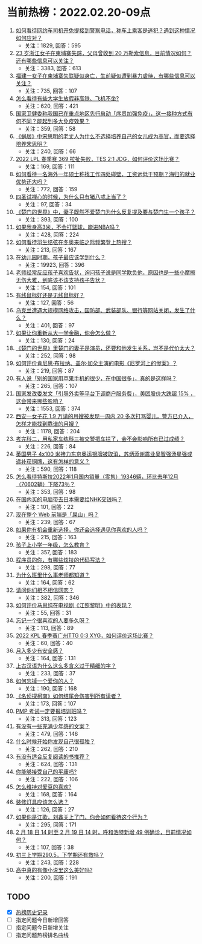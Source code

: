 # 当前热榜：2022.02.20-09点
1. [如何看待网约车司机开免提接到警察电话，称车上乘客是逃犯？遇到这种情况如何应对？](https://www.zhihu.com/question/517443016)
    * 关注：1829, 回答：595
2. [23 岁浙江女子在柬埔寨失踪，父母曾收到 20 万勒索信息，目前情况如何？还有哪些信息可以关注？](https://www.zhihu.com/question/517231180)
    * 关注：3383, 回答：613
3. [福建一女子在柬埔寨失联疑似身亡，生前疑似遭到暴力虐待，有哪些信息可以关注？](https://www.zhihu.com/question/517519304)
    * 关注：735, 回答：107
4. [怎么看待有些大学生放假非高铁、飞机不坐?](https://www.zhihu.com/question/517075226)
    * 关注：620, 回答：421
5. [国家卫健委称我国已在重点地区先行启动「序贯加强免疫」，这一接种方式有何不同？能起到多大免疫效果？](https://www.zhihu.com/question/517475909)
    * 关注：359, 回答：58
6. [《蜗居》中宋思明的老丈人为什么不选择培养自己的女儿成为高官，而要选择培养宋思明？](https://www.zhihu.com/question/515902683)
    * 关注：240, 回答：66
7. [2022 LPL 春季赛 369 拉扯失败，TES 2:1 JDG，如何评价这场比赛？](https://www.zhihu.com/question/517508877)
    * 关注：169, 回答：111
8. [如何看待一名海外一年硕士称找工作四处碰壁，工资远低于预期？海归的就业优势还大吗？](https://www.zhihu.com/question/517142612)
    * 关注：772, 回答：159
9. [四圣试禅心的时候，为什么只有猪八戒上当了？](https://www.zhihu.com/question/517036783)
    * 关注：97, 回答：34
10. [《楚门的世界》中，妻子既然不爱楚门为什么反复提及要与楚门生一个孩子？](https://www.zhihu.com/question/305864895)
    * 关注：393, 回答：100
11. [如果我身高3米，不会打篮球，能进NBA吗？](https://www.zhihu.com/question/516178420)
    * 关注：428, 回答：224
12. [如何看待羽生结弦在冬奥来临之际频繁登上热搜？](https://www.zhihu.com/question/507514601)
    * 关注：213, 回答：167
13. [在幼儿园时期，孩子最应该学到什么？](https://www.zhihu.com/question/20261213)
    * 关注：19923, 回答：396
14. [老师经常反应孩子喜欢告状，询问孩子说是同学欺负他，原因也是一些小摩擦无伤大雅，到底该不该支持孩子告状？](https://www.zhihu.com/question/515906841)
    * 关注：154, 回答：101
15. [有线鼠标好还是无线鼠标好？](https://www.zhihu.com/question/26764716)
    * 关注：127, 回答：56
16. [乌克兰遭遇大规模网络攻击，国防部、武装部队、银行等网站关闭，发生了什么？](https://www.zhihu.com/question/516850068)
    * 关注：401, 回答：97
17. [如果让你重新从大一学金融，你会怎么做？](https://www.zhihu.com/question/515846998)
    * 关注：130, 回答：24
18. [《楚门的世界》里楚门的妻子是演员，还要和他发生关系，岂不是代价太大？](https://www.zhihu.com/question/59474116)
    * 关注：252, 回答：98
19. [如何评价肯尼思·布拉纳、盖尔·加朵主演的电影《尼罗河上的惨案》？](https://www.zhihu.com/question/515935312)
    * 关注：219, 回答：87
20. [有人说「别的国家用苹果手机的很少，在中国很多」，真的是这样吗？](https://www.zhihu.com/question/515053858)
    * 关注：265, 回答：107
21. [国家发改委发文「引导外卖等平台下调商户服务费」，美团股价大跌超  15% ，这会带来哪些影响？](https://www.zhihu.com/question/517295368)
    * 关注：1553, 回答：374
22. [西安一女子花 1.9 万请的月嫂被发现一周内 20 多次打骂婴儿，警方已介入，怎样才能找到靠谱的月嫂？](https://www.zhihu.com/question/517435497)
    * 关注：1178, 回答：204
23. [考完科二，用私家车练科三被交警把车拦了，会不会影响所有已过成绩？](https://www.zhihu.com/question/515450357)
    * 关注：226, 回答：84
24. [英国男子 4x100 米接力东京奥运银牌被取消，苏炳添谢震业吴智强汤星强或递补获铜牌，这有怎样的意义？](https://www.zhihu.com/question/517388025)
    * 关注：590, 回答：118
25. [怎么看待特斯拉2022年1月国内销量（零售）19346辆，环比去年12月（70602辆）下降73％？](https://www.zhihu.com/question/516577123)
    * 关注：353, 回答：98
26. [在国内买的电脑带去日本需要给NHK交钱吗？](https://www.zhihu.com/question/515387108)
    * 关注：101, 回答：22
27. [现在整个 Web 前端是「屎山」吗？](https://www.zhihu.com/question/511853234)
    * 关注：239, 回答：67
28. [如果你有机会重新选择，你还会选择遇见你喜欢的人吗？](https://www.zhihu.com/question/514064346)
    * 关注：215, 回答：163
29. [孩子上小学一年级，怎么教育？](https://www.zhihu.com/question/511061887)
    * 关注：357, 回答：183
30. [程序员的你，有哪些炫技的代码写法？](https://www.zhihu.com/question/438686773)
    * 关注：298, 回答：77
31. [为什么班里什么事老师都知道？](https://www.zhihu.com/question/510673113)
    * 关注：164, 回答：62
32. [请问你们相不相信网恋？](https://www.zhihu.com/question/509317107)
    * 关注：382, 回答：346
33. [如何评价马思纯在电视剧《江照黎明》中的表现？](https://www.zhihu.com/question/513615404)
    * 关注：55, 回答：31
34. [忘记一个很喜欢的人要多久呀？](https://www.zhihu.com/question/517506009)
    * 关注：113, 回答：89
35. [2022 KPL 春季赛广州TTG 0:3 XYG，如何评价这场比赛？](https://www.zhihu.com/question/517515346)
    * 关注：60, 回答：40
36. [月入多少有安全感？](https://www.zhihu.com/question/515269217)
    * 关注：164, 回答：131
37. [上古汉语为什么这么多含义过于精细的字？](https://www.zhihu.com/question/516725346)
    * 关注：233, 回答：37
38. [如何忘掉一个爱你的人？](https://www.zhihu.com/question/515734531)
    * 关注：190, 回答：168
39. [《名侦探柯南》如何结尾会伤害到所有读者？](https://www.zhihu.com/question/469753726)
    * 关注：173, 回答：107
40. [PMP 考试一定要报培训班吗？](https://www.zhihu.com/question/280509086)
    * 关注：313, 回答：123
41. [有没有一些充满少年感的文案？](https://www.zhihu.com/question/509569159)
    * 关注：479, 回答：146
42. [什么时候开始你发现自己很孤独？](https://www.zhihu.com/question/516687625)
    * 关注：262, 回答：210
43. [有没有适合反复阅读的书推荐？](https://www.zhihu.com/question/516091827)
    * 关注：624, 回答：131
44. [你能够接受自己的平庸吗?](https://www.zhihu.com/question/516784702)
    * 关注：222, 回答：106
45. [怎么维持对爱豆的喜欢?](https://www.zhihu.com/question/516599273)
    * 关注：168, 回答：164
46. [装修灯具应该怎么选？](https://www.zhihu.com/question/511064361)
    * 关注：126, 回答：27
47. [如果你是江歌，刘鑫关上了门，你会如何看待这个行为？](https://www.zhihu.com/question/515709154)
    * 关注：295, 回答：171
48. [2 月 18 日 14 时至 2 月 19 日 14 时，呼和浩特新增 49 例确诊，目前情况如何？](https://www.zhihu.com/question/517448434)
    * 关注：107, 回答：38
49. [初三上学期290.5，下学期还有救吗？](https://www.zhihu.com/question/512829740)
    * 关注：243, 回答：228
50. [高中真的有像小说里这么美好吗?](https://www.zhihu.com/question/515914309)
    * 关注：200, 回答：191
## TODO
* [x] [热榜历史记录](hot_history/AllHot.md)
* [ ] 指定问题今日新增回答
* [ ] 指定问题今日新增关注
* [ ] 指定问题热榜排名曲线
